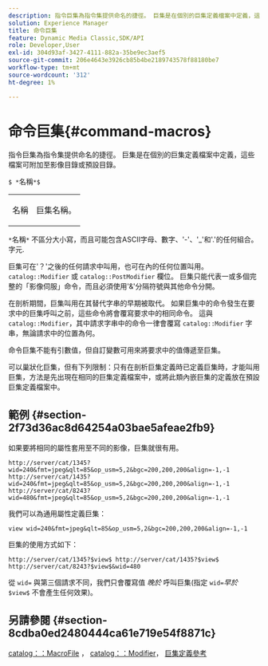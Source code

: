 ```yaml
---
description: 指令巨集為指令集提供命名的捷徑。 巨集是在個別的巨集定義檔案中定義，這些檔案可附加至影像目錄或預設目錄。
solution: Experience Manager
title: 命令巨集
feature: Dynamic Media Classic,SDK/API
role: Developer,User
exl-id: 304d93af-3427-4111-882a-35be9ec3aef5
source-git-commit: 206e4643e3926cb85b4be2189743578f88180be7
workflow-type: tm+mt
source-wordcount: '312'
ht-degree: 1%

---
```


# 命令巨集{#command-macros}

指令巨集為指令集提供命名的捷徑。 巨集是在個別的巨集定義檔案中定義，這些檔案可附加至影像目錄或預設目錄。

`$ *`名稱`*$`

<table id="simpletable_A03541622C354F60B5F304B999C4EF8E"> 
 <tr class="strow"> 
  <td class="stentry"> <p><span class="codeph"> <span class="varname"> 名稱</span></span> </p> </td> 
  <td class="stentry"> <p>巨集名稱。 </p></td> 
 </tr> 
</table>

`*`名稱`*` 不區分大小寫，而且可能包含ASCII字母、數字、&#39;-&#39;、&#39;_&#39;和&#39;.&#39;的任何組合。 字元.

巨集可在&#39;？&#39;之後的任何請求中叫用，也可在內的任何位置叫用。 `catalog::Modifier` 或 `catalog::PostModifier` 欄位。 巨集只能代表一或多個完整的「影像伺服」命令，而且必須使用&#39;&amp;&#39;分隔符號與其他命令分開。

在剖析期間，巨集叫用在其替代字串的早期被取代。 如果巨集中的命令發生在要求中的巨集呼叫之前，這些命令將會覆寫要求中的相同命令。 這與 `catalog::Modifier`，其中請求字串中的命令一律會覆寫 `catalog::Modifier` 字串，無論請求中的位置為何。

命令巨集不能有引數值，但自訂變數可用來將要求中的值傳遞至巨集。

可以巢狀化巨集，但有下列限制：只有在剖析巨集定義時已定義巨集時，才能叫用巨集，方法是先出現在相同的巨集定義檔案中，或將此類內嵌巨集的定義放在預設巨集定義檔案中。

## 範例 {#section-2f73d36ac8d64254a03bae5afeae2fb9}

如果要將相同的屬性套用至不同的影像，巨集就很有用。

`http://server/cat/1345?wid=240&fmt=jpeg&qlt=85&op_usm=5,2&bgc=200,200,200&align=-1,-1 http://server/cat/1435?wid=240&fmt=jpeg&qlt=85&op_usm=5,2&bgc=200,200,200&align=-1,-1 http://server/cat/8243?wid=480&fmt=jpeg&qlt=85&op_usm=5,2&bgc=200,200,200&align=-1,-1`

我們可以為通用屬性定義巨集：

`view wid=240&fmt=jpeg&qlt=85&op_usm=5,2&bgc=200,200,200&align=-1,-1`

巨集的使用方式如下：

`http://server/cat/1345?$view$ http://server/cat/1435?$view$ http://server/cat/8243?$view$&wid=480`

從 `wid=` 與第三個請求不同，我們只會覆寫值 *晚於* 呼叫巨集(指定 `wid=`*早於* `$view$` 不會產生任何效果)。

## 另請參閱 {#section-8cdba0ed2480444ca61e719e54f8871c}

[catalog：：MacroFile](../../../../../is-api/image-catalog/image-serving-api-ref/c-image-catalog-reference/c-attributes-reference/r-macrofile.md#reference-f91d717b3847458ca0f1fe95387554a2) ， [catalog：：Modifier](/help/aem-is-ir-api/is-api/image-catalog/image-serving-api-ref/c-image-catalog-reference/c-image-svg-data-reference/c-image-data-reference/r-modifier-cat.md)， [巨集定義參考](../../../../../is-api/image-catalog/image-serving-api-ref/c-image-catalog-reference/c-macro-definition-reference/c-macro-definition-reference.md#concept-5ec73f7636c1496fba1e94094e694e79)
